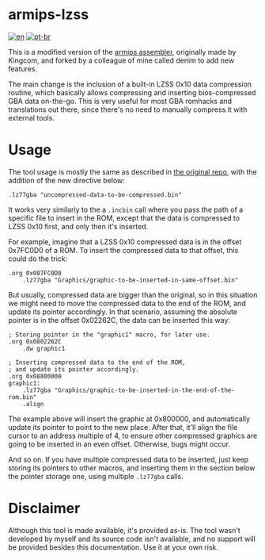 # armips-lzss
[![en](https://img.shields.io/badge/lang-en-red.svg)](https://github.com/leomontenegro6/mmbn-3-traducao-ptbr/blob/master/Asm/bn3plus/README.md)
[![pt-br](https://img.shields.io/badge/lang-pt--br-green.svg)](https://github.com/leomontenegro6/mmbn-3-traducao-ptbr/blob/master/Asm/bn3plus/README.PT.md)

This is a modified version of the [armips assembler](https://github.com/Kingcom/armips), originally made by Kingcom, and forked by a colleague of mine called denim to add new features.

The main change is the inclusion of a built-in LZSS 0x10 data compression routine, which basically allows compressing and inserting bios-compressed GBA data on-the-go. This is very useful for most GBA romhacks and translations out there, since there's no need to manually compress it with external tools.

# Usage

The tool usage is mostly the same as described in [the original repo](https://github.com/Kingcom/armips?tab=readme-ov-file#11-usage), with the addition of the new directive below:

```
.lz77gba "uncompressed-data-to-be-compressed.bin"
```

It works very similarly to the a `.incbin` call where you pass the path of a specific file to insert in the ROM, except that the data is compressed to LZSS 0x10 first, and only then it's inserted.

For example, imagine that a LZSS 0x10 compressed data is in the offset 0x7FC0D0 of a ROM. To insert the compressed data to that offset, this could do the trick:

```
.org 0x087FC0D0
    .lz77gba "Graphics/graphic-to-be-inserted-in-same-offset.bin"
```

But usually, compressed data are bigger than the original, so in this situation we might need to move the compressed data to the end of the ROM, and update its pointer accordingly. In that scenario, assuming the absolute pointer is in the offset 0x02262C, the data can be inserted this way:

```
; Storing pointer in the "graphic1" macro, for later use.
.org 0x0802262C
    .dw graphic1

; Inserting compressed data to the end of the ROM,
; and update its pointer accordingly.
.org 0x08800000
graphic1:
    .lz77gba "Graphics/graphic-to-be-inserted-in-the-end-of-the-rom.bin"
    .align
```

The example above will insert the graphic at 0x800000, and automatically update its pointer to point to the new place. After that, it'll align the file cursor to an address multiple of 4, to ensure other compressed graphics are going to be inserted in an even offset. Otherwise, bugs might occur.

And so on. If you have multiple compressed data to be inserted, just keep storing its pointers to other macros, and inserting them in the section below the pointer storage one, using multiple `.lz77gba` calls.

# Disclaimer

Although this tool is made available, it's provided as-is. The tool wasn't developed by myself and its source code isn't available, and no support will be provided besides this documentation. Use it at your own risk.